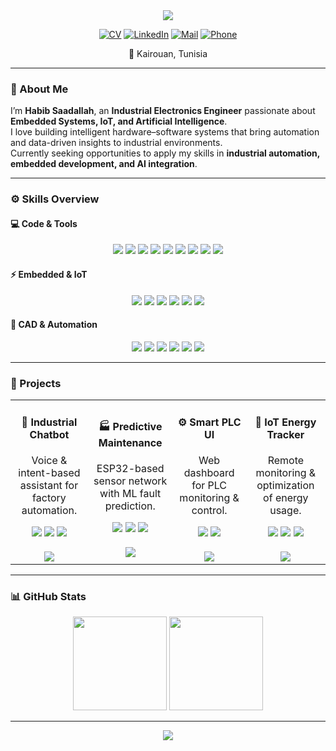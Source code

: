 <!-- HEADER -->
<div align="center">
  <img src="https://capsule-render.vercel.app/api?type=waving&color=0:1e3c72,100:2a5298&height=200&text=Habib%20Saadallah&fontSize=52&fontColor=f6f6f6&animation=twinkling&fontAlignY=35&desc=Industrial%20Electronics%20Engineer%20|%20Embedded%20Systems%20&%20AI&descSize=20&descAlignY=55" />
</div>

<div align="center">

[![CV](https://img.shields.io/badge/Download_CV-2a5298?style=flat-square&logo=googledrive&logoColor=white)](https://drive.google.com/file/d/1PnfB4yIuwOfIFQPrhTO3yh2T78YQqohu/view?usp=drive_link)
[![LinkedIn](https://img.shields.io/badge/habib--saadallah-0077B5?style=flat-square&logo=linkedin&logoColor=white)](https://www.linkedin.com/in/habib-saadallah-669664260)
[![Mail](https://img.shields.io/badge/habibsaadallah2@gmail.com-D14836?style=flat-square&logo=gmail&logoColor=white)](mailto:habibsaadallah2@gmail.com)
[![Phone](https://img.shields.io/badge/+216%2022869802-25D366?style=flat-square&logo=whatsapp)](tel:+21622869802)

📍 Kairouan, Tunisia
</div>

---

### 👋 About Me  

I’m **Habib Saadallah**, an **Industrial Electronics Engineer** passionate about **Embedded Systems, IoT, and Artificial Intelligence**.  
I love building intelligent hardware–software systems that bring automation and data-driven insights to industrial environments.  
Currently seeking opportunities to apply my skills in **industrial automation, embedded development, and AI integration**.

---

### ⚙️ Skills Overview  

#### 💻 Code & Tools  
<div align="center">

<img src="https://img.shields.io/badge/Python-3776AB?style=for-the-badge&logo=python&logoColor=white" />
<img src="https://img.shields.io/badge/C-00599C?style=for-the-badge&logo=c&logoColor=white" />
<img src="https://img.shields.io/badge/C++-00599C?style=for-the-badge&logo=cplusplus&logoColor=white" />
<img src="https://img.shields.io/badge/Flask-000000?style=for-the-badge&logo=flask&logoColor=white" />
<img src="https://img.shields.io/badge/GitHub-181717?style=for-the-badge&logo=github&logoColor=white" />
<img src="https://img.shields.io/badge/MATLAB-FF8200?style=for-the-badge&logo=mathworks&logoColor=white" />
<img src="https://img.shields.io/badge/SQLite-07405E?style=for-the-badge&logo=sqlite&logoColor=white" />
<img src="https://img.shields.io/badge/OpenCV-27338e?style=for-the-badge&logo=opencv&logoColor=white" />
<img src="https://img.shields.io/badge/TensorFlow-FF6F00?style=for-the-badge&logo=tensorflow&logoColor=white" />

</div>

#### ⚡ Embedded & IoT  
<div align="center">

<img src="https://img.shields.io/badge/ESP32-E7352C?style=for-the-badge&logo=espressif&logoColor=white" />
<img src="https://img.shields.io/badge/STM32-03234B?style=for-the-badge&logo=stmicroelectronics&logoColor=white" />
<img src="https://img.shields.io/badge/Raspberry%20Pi-A22846?style=for-the-badge&logo=raspberrypi&logoColor=white" />
<img src="https://img.shields.io/badge/Arduino-00979D?style=for-the-badge&logo=arduino&logoColor=white" />
<img src="https://img.shields.io/badge/MQTT-660066?style=for-the-badge&logo=mqtt&logoColor=white" />
<img src="https://img.shields.io/badge/Linux-000000?style=for-the-badge&logo=linux&logoColor=white" />

</div>

#### 🧰 CAD & Automation  
<div align="center">

<img src="https://img.shields.io/badge/TIA%20Portal-0064A0?style=for-the-badge&logo=siemens&logoColor=white" />
<img src="https://img.shields.io/badge/LabVIEW-FFDB33?style=for-the-badge&logo=ni&logoColor=black" />
<img src="https://img.shields.io/badge/KiCad-314CB0?style=for-the-badge&logo=kicad&logoColor=white" />
<img src="https://img.shields.io/badge/Simulink-8ACA25?style=for-the-badge&logo=mathworks&logoColor=white" />
<img src="https://img.shields.io/badge/Proteus-2B579A?style=for-the-badge&logoColor=white" />
<img src="https://img.shields.io/badge/PLC%20Programming-0064A0?style=for-the-badge&logo=siemens&logoColor=white" />

</div>

---

### 🚀 Projects  

<div align="center">

<table>
<tr>

<!-- Industrial Chatbot -->
<td align="center" width="250">
  <h4>🤖 Industrial Chatbot</h4>
  <p>Voice & intent-based assistant for factory automation.</p>
  <img src="https://img.shields.io/badge/Python-3776AB?style=flat&logo=python&logoColor=white"/> 
  <img src="https://img.shields.io/badge/Flask-000000?style=flat&logo=flask&logoColor=white"/> 
  <img src="https://img.shields.io/badge/SQLite-07405E?style=flat&logo=sqlite&logoColor=white"/>
  <br><br>
  <a href="https://github.com/Hbib316/Industrial-Chatbot" target="_blank">
    <img src="https://img.shields.io/badge/View_Project-2a5298?style=for-the-badge&logo=github&logoColor=white" />
  </a>
</td>

<!-- Predictive Maintenance -->
<td align="center" width="250">
  <h4>🏭 Predictive Maintenance</h4>
  <p>ESP32-based sensor network with ML fault prediction.</p>
  <img src="https://img.shields.io/badge/ESP32-E7352C?style=flat&logo=espressif&logoColor=white"/> 
  <img src="https://img.shields.io/badge/MQTT-660066?style=flat&logo=mqtt&logoColor=white"/> 
  <img src="https://img.shields.io/badge/Python-3776AB?style=flat&logo=python&logoColor=white"/>
  <br><br>
  <a href="https://github.com/Hbib316/Predictive-Maintenance" target="_blank">
    <img src="https://img.shields.io/badge/View_Project-2a5298?style=for-the-badge&logo=github&logoColor=white" />
  </a>
</td>

<!-- Smart PLC UI -->
<td align="center" width="250">
  <h4>⚙️ Smart PLC UI</h4>
  <p>Web dashboard for PLC monitoring & control.</p>
  <img src="https://img.shields.io/badge/Flask-000000?style=flat&logo=flask&logoColor=white"/> 
  <img src="https://img.shields.io/badge/TIA%20Portal-0064A0?style=flat&logo=siemens&logoColor=white"/>
  <br><br>
  <a href="https://github.com/Hbib316/Smart-PLC-UI" target="_blank">
    <img src="https://img.shields.io/badge/View_Project-2a5298?style=for-the-badge&logo=github&logoColor=white" />
  </a>
</td>

<!-- IoT Energy Tracker -->
<td align="center" width="250">
  <h4>🔋 IoT Energy Tracker</h4>
  <p>Remote monitoring & optimization of energy usage.</p>
  <img src="https://img.shields.io/badge/ESP32-E7352C?style=flat&logo=espressif&logoColor=white"/> 
  <img src="https://img.shields.io/badge/Python-3776AB?style=flat&logo=python&logoColor=white"/> 
  <img src="https://img.shields.io/badge/Cloud-4285F4?style=flat&logo=googlecloud&logoColor=white"/>
  <br><br>
  <a href="https://github.com/Hbib316/IoT-Energy-Tracker" target="_blank">
    <img src="https://img.shields.io/badge/View_Project-2a5298?style=for-the-badge&logo=github&logoColor=white" />
  </a>
</td>

</tr>
</table>
</div>

---

### 📊 GitHub Stats  

<div align="center">
  <img src="https://github-readme-stats.vercel.app/api?username=Hbib316&show_icons=true&theme=tokyonight&hide_border=true" height="150" />
  <img src="https://github-readme-stats.vercel.app/api/top-langs/?username=Hbib316&layout=compact&theme=tokyonight&hide_border=true" height="150" />
</div>

---

<div align="center">
  <img src="https://capsule-render.vercel.app/api?type=waving&color=0:2a5298,100:1e3c72&height=100&section=footer" />
</div>

